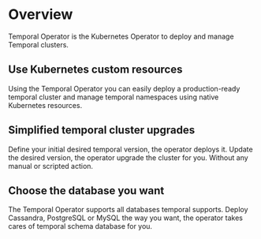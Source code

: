 # Overview

Temporal Operator is the Kubernetes Operator to deploy and manage Temporal clusters.

## Use Kubernetes custom resources

Using the Temporal Operator you can easily deploy a production-ready temporal cluster and manage temporal namespaces using native Kubernetes resources.

## Simplified temporal cluster upgrades

Define your initial desired temporal version, the operator deploys it. Update the desired version, the operator upgrade the cluster for you. Without any manual or scripted action.

## Choose the database you want

The Temporal Operator supports all databases temporal supports. 
Deploy Cassandra, PostgreSQL or MySQL the way you want, the operator takes cares of temporal schema database for you.
